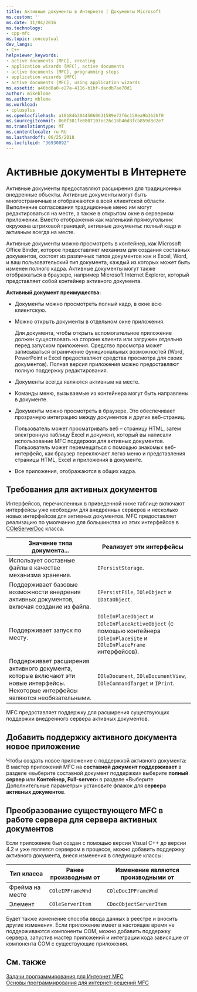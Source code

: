 ```yaml
---
title: Активные документы в Интернете | Документы Microsoft
ms.custom: ''
ms.date: 11/04/2016
ms.technology:
- cpp-mfc
ms.topic: conceptual
dev_langs:
- C++
helpviewer_keywords:
- active documents [MFC], creating
- application wizards [MFC], active documents
- active documents [MFC], programming steps
- application wizards [MFC]
- active documents [MFC], using application wizards
ms.assetid: a46bd8a0-e27a-4116-b1bf-dacdb7ae78d1
author: mikeblome
ms.author: mblome
ms.workload:
- cplusplus
ms.openlocfilehash: a18b84b30445060631589e72f6c158ea9b3626f0
ms.sourcegitcommit: 060f381fe0807107ec26c18b46d3fcb859d8d2e7
ms.translationtype: MT
ms.contentlocale: ru-RU
ms.lasthandoff: 06/25/2018
ms.locfileid: "36930892"
---
```

# <a name="active-documents-on-the-internet"></a>Активные документы в Интернете
Активные документы предоставляют расширения для традиционных внедренные объекты. Активные документы могут быть многостраничные и отображаются в всей клиентской области. Выполнение согласования традиционные меню им могут редактироваться на месте, а также в открытом окне в серверном приложении. Вместо отображения как маленький прямоугольник окружена штриховой границей, активные документы: полный кадр и активным всегда на месте.  
  
 Активные документы можно просмотреть в контейнер, как Microsoft Office Binder, которое предоставляет механизм для создания составных документов, состоят из различных типов документов как и Excel, Word, и ваш пользовательский тип документа, каждый из которых может быть изменен полного кадра. Активные документы могут также отображаться в браузере, например Microsoft Internet Explorer, который представляет собой контейнер активного документа.  
  
 **Активный документ преимущества:**  
  
-   Документы можно просмотреть полный кадр, в окне всю клиентскую.  
  
-   Можно открыть документы в отдельном окне приложения.  
  
     Для документа, чтобы открыть вспомогательное приложение должен существовать на стороне клиента или загружен отдельно перед запуском приложения. Средство просмотра может записываться ограничение функциональных возможностей (Word, PowerPoint и Excel предоставляют средства просмотра для своих документов). Полная версия приложения можно предоставляют полную поддержку редактирования.  
  
-   Документы всегда являются активным на месте.  
  
-   Команды меню, вызываемые из контейнера могут быть направлены в документе.  
  
-   Документы можно просмотреть в браузере. Это обеспечивает прозрачную интеграцию между документов и других веб-страниц.  
  
     Пользователь может просматривать веб – страницу HTML, затем электронную таблицу Excel и документ, который вы написали использование MFC поддержки для активных документов. Пользователь может перемещаться с помощью знакомых веб-интерфейс, как браузер переключает легко меню и представления страницы HTML, Excel и приложения в документе.  
  
-   Все приложения, отображаются в общих кадра.  
  
## <a name="requirements-for-active-documents"></a>Требования для активных документов  
 Интерфейсов, перечисленных в приведенной ниже таблице включают интерфейсы уже необходим для внедренных серверов и несколько новых интерфейсов для активных документов. MFC предоставляет реализацию по умолчанию для большинства из этих интерфейсов в [COleServerDoc](../mfc/reference/coleserverdoc-class.md) класса.  
  
|Значение типа документа...|Реализует эти интерфейсы|  
|-------------------------|---------------------------------|  
|Использует составные файлы в качестве механизма хранения.|`IPersistStorage`.|  
|Поддерживает базовые возможности внедрения активных документов, включая создание из файла.|`IPersistFile`, `IOleObject` и `IDataObject`.|  
|Поддерживает запуск по месту.|`IOleInPlaceObject` и `IOleInPlaceActiveObject` (с помощью контейнера `IOleInPlaceSite` и `IOleInPlaceFrame` интерфейсов).|  
|Поддерживает расширения активного документа, которые включают эти новые интерфейсы. Некоторые интерфейсы являются необязательными.|`IOleDocument`, `IOleDocumentView`, `IOleCommandTarget` и `IPrint`.|  
  
 MFC предоставляет поддержку для расширения существующих поддержки внедренного сервера активных документов.  
  
## <a name="add-active-document-support-to-a-new-application"></a>Добавить поддержку активного документа новое приложение  
 Чтобы создать новое приложение с поддержкой активного документа: В мастер приложений MFC на **составной документ поддерживает** в разделе «выберите составной документ поддержки» выберите **полный сервер** или  **Контейнер, Full-server**и в разделе «Выберите Дополнительные параметры» установите флажок для **сервера активных документов**.  
  
##  <a name="_core_convert_an_existing_mfc_in.2d.process_server_to_an_activex_document_server"></a> Преобразование существующего MFC в работе сервера для сервера активных документов  
 Если приложение был создан с помощью версии Visual C++ до версии 4.2 и уже является сервером в процессе, можно добавить поддержку активного документа, внеся изменения в следующие классы:  
  
|Тип класса|Ранее производным от|Изменение являются производными от|  
|----------------|---------------------------|---------------------------|  
|Фрейма на месте|`COleIPFrameWnd`|`COleDocIPFrameWnd`|  
|Элемент|`COleServerItem`|`CDocObjectServerItem`|  
  
 Будет также изменение способа ввода данных в реестре и вносить другие изменения. Если приложение имеет в настоящее время не поддерживаются компоненты COM, можно добавить поддержку сервера, запустив мастер приложений и интеграции кода зависящие от компонента COM с существующие приложения.  
  
## <a name="see-also"></a>См. также  
 [Задачи программирования для Интернет MFC](../mfc/mfc-internet-programming-tasks.md)   
 [Основы программирования для интернет-решений MFC](../mfc/mfc-internet-programming-basics.md)

